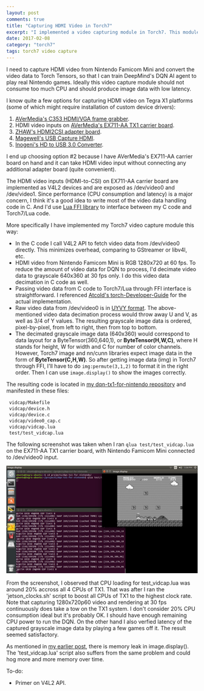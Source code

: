 ```yaml
---
layout: post
comments: true
title: "Capturing HDMI Video in Torch7"
excerpt: "I implemented a video capturing module in Torch7. This module calls V4L2 API (in C code) to fetch raw video data from the underlying video capture device. It then uses Lua FFI interface to pass the data to Lua/Torch7. The resulting data are Torch Tensors and could be displayed on screen with Torch7's image API."
date: 2017-02-08
category: "torch7"
tags: torch7 video capture
---
```


I need to capture HDMI video from Nintendo Famicom Mini and convert the video data to Torch Tensors, so that I can train DeepMind's DQN AI agent to play real Nintendo games. Ideally this video capture module should not consume too much CPU and should produce image data with low latency.

I know quite a few options for capturing HDMI video on Tegra X1 platforms (some of which might require installation of custom device drivers):

1. [AVerMedia's C353 HDMI/VGA frame grabber](http://www.avermedia.com/professional/product/c353/overview).
2. HDMI video inputs on [AVerMedia's EX711-AA TX1 carrier board](http://www.avermedia.com/professional/product/ex711_aa/overview).
3. [ZHAW's HDMI2CSI adapter board](https://blog.zhaw.ch/high-performance/category/hdmi2csi/).
4. [Magewell's USB Capture HDMI](http://www.magewell.com/usb-capture-hdmi).
5. [Inogeni's HD to USB 3.0 Converter](https://inogeni.com/hd-usb3-0/).

I end up choosing option #2 because I have AVerMedia's EX711-AA carrier board on hand and it can take HDMI video input without connecting any additional adapter board (quite convenient).

The HDMI video inputs (HDMI-to-CSI) on EX711-AA carrier board are implemented as V4L2 devices and are exposed as /dev/video0 and /dev/video1. Since performance (CPU consumption and latency) is a major concern, I think it's a good idea to write most of the video data handling code in C. And I'd use [Lua FFI library](http://luajit.org/ext_ffi.html) to interface between my C code and Torch7/Lua code.

More specifically I have implemented my Torch7 video capture module this way:

* In the C code I call V4L2 API to fetch video data from /dev/video0 directly. This minimizes overhead, comparing to GStreamer or libv4l, etc.
* HDMI video from Nintendo Famicom Mini is RGB 1280x720 at 60 fps. To reduce the amount of video data for DQN to process, I'd decimate video data to grayscale 640x360 at 30 fps only. I do this video data decimation in C code as well.
* Passing video data from C code to Torch7/Lua through FFI interface is straightforward. I referenced [Atcold's torch-Developer-Guide](https://github.com/Atcold/torch-Developer-Guide) for the actual implementation.
* Raw video data from /dev/video0 is in [UYVY format](https://linuxtv.org/downloads/v4l-dvb-apis/uapi/v4l/pixfmt-uyvy.html). The above-mentioned video data decimation process would throw away U and V, as well as 3/4 of Y values. The resulting grayscale image data is ordered, pixel-by-pixel, from left to right, then from top to bottom.
* The decimated grayscale image data (640x360) would correspond to data layout for a ByteTensor(360,640,1), or **ByteTensor(H,W,C)**, where H stands for height, W for width and C for number of color channels. However, Torch7 image and nn/cunn libraries expect image data in the form of **ByteTensor(C,H,W)**. So after getting image data (img) in Torch7 through FFI, I'll have to do `img:permute(3,1,2)` to format it in the right order. Then I can use `image.display()` to show the images correctly.

The resulting code is located in [my dqn-tx1-for-nintendo repository](https://github.com/jkjung-avt/dqn-tx1-for-nintendo) and manifested in these files:

```
 vidcap/Makefile
 vidcap/device.h
 vidcap/device.c
 vidcap/video0_cap.c
 vidcap/vidcap.lua
 test/test_vidcap.lua
```

The following screenshot was taken when I ran `qlua test/test_vidcap.lua` on the EX711-AA TX1 carrier board, with Nintendo Famicom Mini connected to /dev/video0 input.

![Screenshot of test_vidcap.lua](/assets/2017-02-08-vidcap-in-torch7/test_vidcap_mario.png)

From the screenshot, I observed that CPU loading for test_vidcap.lua was around 20% accross all 4 CPUs of TX1. That was after I ran the 'jetson_clocks.sh' script to boost all CPUs of TX1 to the highest clock rate. Note that capturing 1280x720p60 video and rendering at 30 fps continuously does take a tow on the TX1 system. I don't consider 20% CPU consumption ideal but it's probably OK. I should have enough remaining CPU power to run the DQN. On the other hand I also verfied latency of the captured grayscale image data by playing a few games off it. The result seemed satisfactory.

As mentioned in [my earlier post](https://jkjung-avt.github.io/dqn-pong/), there is memory leak in image.display(). The 'test_vidcap.lua' script also suffers from the same problem and could hog more and more memory over time.

To-do:

* Primer on V4L2 API.

